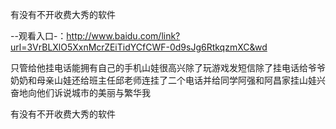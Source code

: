 有没有不开收费大秀的软件

--观看入口-：http://www.baidu.com/link?url=3VrBLXlO5XxnMcrZEiTidYCfCWF-0d9sJg6RtkqzmXC&wd

只管给他挂电话能拥有自己的手机山娃很高兴除了玩游戏发短信除了挂电话给爷爷奶奶和母亲山娃还给班主任邱老师连挂了二个电话并给同学阿强和阿昌家挂山娃兴奋地向他们诉说城市的美丽与繁华我






有没有不开收费大秀的软件
